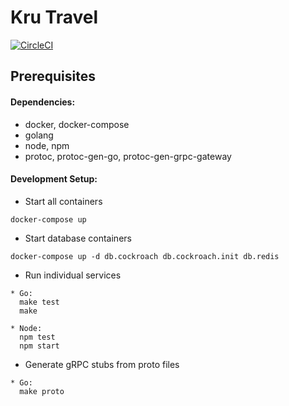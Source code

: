 # Kru Travel

[![CircleCI](https://circleci.com/gh/jace-ys/kru-travel.svg?style=svg&circle-token=86078b9731d4274ee92fb405f89a2fa3e4cf6bc5)](https://circleci.com/gh/jace-ys/kru-travel)

## Prerequisites

#### Dependencies:

- docker, docker-compose
- golang
- node, npm
- protoc, protoc-gen-go, protoc-gen-grpc-gateway

#### Development Setup:

- Start all containers

```
docker-compose up
```

- Start database containers

```
docker-compose up -d db.cockroach db.cockroach.init db.redis
```

- Run individual services

```
* Go:
  make test
  make

* Node:
  npm test
  npm start
```

- Generate gRPC stubs from proto files

```
* Go:
  make proto
```
